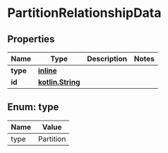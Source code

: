 # PartitionRelationshipData

## Properties
Name | Type | Description | Notes
------------ | ------------- | ------------- | -------------
**type** | [**inline**](#TypeEnum) |  | 
**id** | [**kotlin.String**](.md) |  | 

<a name="TypeEnum"></a>
## Enum: type
Name | Value
---- | -----
type | Partition
